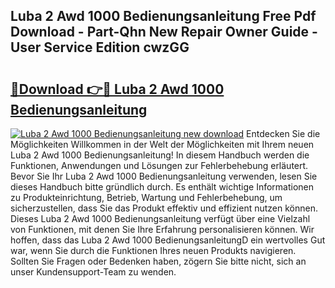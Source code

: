 ## Luba 2 Awd 1000 Bedienungsanleitung Free Pdf Download - Part-Qhn New Repair Owner Guide - User Service Edition cwzGG

# <h2><a href="http://df3z368.blite.top/?on=Luba+2+Awd+1000+Bedienungsanleitung">🔗Download 👉🔴 Luba 2 Awd 1000 Bedienungsanleitung</a></h2>

[![Luba 2 Awd 1000 Bedienungsanleitung new download](https://i.imgur.com/lujVjoI.png)](http://df3z368.blite.top/?on=Luba+2+Awd+1000+Bedienungsanleitung)
Entdecken Sie die Möglichkeiten Willkommen in der Welt der Möglichkeiten mit Ihrem neuen Luba 2 Awd 1000 Bedienungsanleitung! In diesem Handbuch werden die Funktionen, Anwendungen und Lösungen zur Fehlerbehebung erläutert. Bevor Sie Ihr Luba 2 Awd 1000 Bedienungsanleitung verwenden, lesen Sie dieses Handbuch bitte gründlich durch. Es enthält wichtige Informationen zu Produkteinrichtung, Betrieb, Wartung und Fehlerbehebung, um sicherzustellen, dass Sie das Produkt effektiv und effizient nutzen können. Dieses Luba 2 Awd 1000 Bedienungsanleitung verfügt über eine Vielzahl von Funktionen, mit denen Sie Ihre Erfahrung personalisieren können. Wir hoffen, dass das Luba 2 Awd 1000 BedienungsanleitungD ein wertvolles Gut war, wenn Sie durch die Funktionen Ihres neuen Produkts navigieren. Sollten Sie Fragen oder Bedenken haben, zögern Sie bitte nicht, sich an unser Kundensupport-Team zu wenden.
